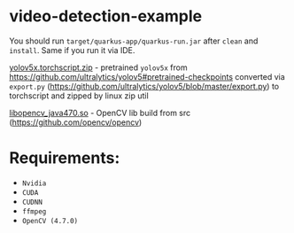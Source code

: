 # video-detection-example

You should run `target/quarkus-app/quarkus-run.jar` after `clean` and `install`.
Same if you run it via IDE.

[yolov5x.torchscript.zip](model%2Fyolov5x.torchscript.zip) - pretrained `yolov5x` from https://github.com/ultralytics/yolov5#pretrained-checkpoints converted via `export.py` (https://github.com/ultralytics/yolov5/blob/master/export.py) to torchscript and zipped by linux zip util

[libopencv_java470.so](3rdparty%2Flibopencv_java470.so) - OpenCV lib build from src (https://github.com/opencv/opencv)

# Requirements: 
* `Nvidia`
* `CUDA`
* `CUDNN`
* `ffmpeg`
* `OpenCV (4.7.0)`
